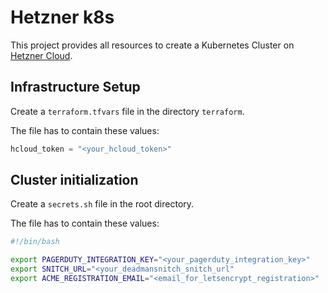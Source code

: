 # Hetzner k8s

This project provides all resources to create a Kubernetes Cluster on [Hetzner Cloud](https://www.hetzner.com/cloud).

## Infrastructure Setup

Create a `terraform.tfvars` file in the directory `terraform`.

The file has to contain these values:

```terraform
hcloud_token = "<your_hcloud_token>"
```

## Cluster initialization

Create a `secrets.sh` file in the root directory.

The file has to contain these values:

```sh
#!/bin/bash

export PAGERDUTY_INTEGRATION_KEY="<your_pagerduty_integration_key>"
export SNITCH_URL="<your_deadmansnitch_snitch_url"
export ACME_REGISTRATION_EMAIL="<email_for_letsencrypt_registration>"
```
